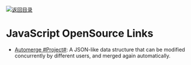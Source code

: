 [![返回目录](https://parg.co/UGo)](https://github.com/wxyyxc1992/Awesome-Links)

# JavaScript OpenSource Links

* [Automerge #Project#](https://github.com/automerge/automerge): A JSON-like data structure that can be modified concurrently by different users, and merged again automatically.
